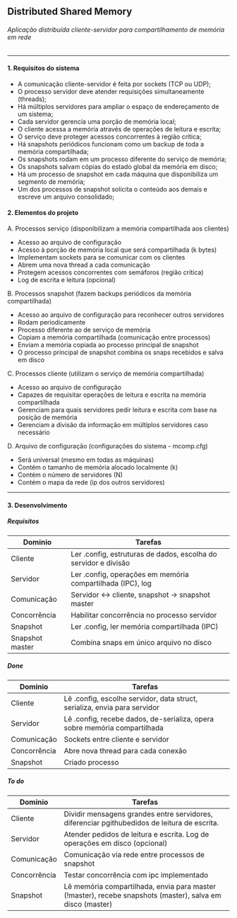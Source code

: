 ## Distributed Shared Memory
###### Aplicação distribuída cliente-servidor para compartilhamento de memória em rede

---

#### 1. Requisitos do sistema

* A comunicação cliente-servidor é feita por sockets (TCP ou UDP);
* O processo servidor deve atender requisições simultaneamente (threads);
* Há múltiplos servidores para ampliar o espaço de endereçamento de um sistema;
* Cada servidor gerencia uma porção de memória local;
* O cliente acessa a memória através de operações de leitura e escrita;
* O serviço deve proteger acessos concorrentes à região crítica;
* Há snapshots periódicos funcionam como um backup de toda a memória compartilhada;
* Os snapshots rodam em um processo diferente do serviço de memória;
* Os snapshots salvam cópias do estado global da memória em disco;
* Há um processo de snapshot em cada máquina que disponibiliza um segmento de memória;
* Um dos processos de snapshot solicita o conteúdo aos demais e escreve um arquivo consolidado;

#### 2. Elementos do projeto

A. Processos serviço (disponibilizam a memória compartilhada aos clientes)
* Acesso ao arquivo de configuração
* Acesso à porção de memória local que será compartilhada (k bytes)
* Implementam sockets para se comunicar com os clientes
* Abrem uma nova thread a cada comunicação
* Protegem acessos concorrentes com semáforos (região crítica)
* Log de escrita e leitura (opcional)

B. Processos snapshot (fazem backups periódicos da memória compartilhada)
* Acesso ao arquivo de configuração para reconhecer outros servidores
* Rodam periodicamente
* Processo diferente ao de serviço de memória
* Copiam a memória compartilhada (comunicação entre processos)
* Enviam a memória copiada ao processo principal de snapshot
* O processo principal de snapshot combina os snaps recebidos e salva em disco

C. Processos cliente (utilizam o serviço de memória compartilhada)
* Acesso ao arquivo de configuração
* Capazes de requisitar operações de leitura e escrita na memória compartilhada
* Gerenciam para quais servidores pedir leitura e escrita com base na posição de memória
* Gerenciam a divisão da informação em múltiplos servidores caso necessário

D. Arquivo de configuração (configurações do sistema - mcomp.cfg)
* Será universal (mesmo em todas as máquinas)
* Contém o tamanho de memória alocado localmente (k)
* Contém o número de servidores (N)
* Contém o mapa da rede (ip dos outros servidores)

_____

#### 3. Desenvolvimento

##### Requisitos

| Dominio         | Tarefas                                                             |
| --------------- | ------------------------------------------------------------------- |
| Cliente         | Ler .config, estruturas de dados, escolha do servidor e divisão
| Servidor        | Ler .config, operações em memória compartilhada (IPC), log
| Comunicação     | Servidor <-> cliente, snapshot -> snapshot master
| Concorrência    | Habilitar concorrência no processo servidor
| Snapshot        | Ler .config, ler memória compartilhada (IPC)
| Snapshot master | Combina snaps em único arquivo no disco

##### Done

| Dominio         | Tarefas                                                             |
| --------------- | ------------------------------------------------------------------- |
| Cliente         | Lê .config, escolhe servidor, data struct, serializa, envia para servidor
| Servidor        | Lê .config, recebe dados, de-serializa, opera sobre memória compartilhada
| Comunicação     | Sockets entre cliente e servidor
| Concorrência    | Abre nova thread para cada conexão
| Snapshot        | Criado processo

##### To do

| Dominio         | Tarefas                                                             |
| --------------- | ------------------------------------------------------------------- |
| Cliente         | Dividir mensagens grandes entre servidores, diferenciar pgithubedidos de leitura de escrita.
| Servidor        | Atender pedidos de leitura e escrita. Log de operações em disco (opcional)
| Comunicação     | Comunicação via rede entre processos de snapshot
| Concorrência    | Testar concorrência com ipc implementado
| Snapshot        | Lê memória compartilhada, envia para master (!master), recebe snapshots (master), salva em disco (master)
